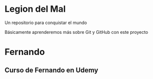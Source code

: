 # Legion del Mal

Un repositorio para conquistar el mundo

Básicamente aprenderemos más sobre Git y GitHub con este proyecto

# Fernando

## Curso de Fernando en Udemy
